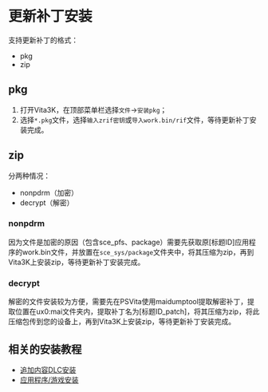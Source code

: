 # 更新补丁安装
支持更新补丁的格式：
- pkg
- zip

## pkg
1. 打开Vita3K，在顶部菜单栏选择`文件`->`安装pkg`；
2. 选择`*.pkg`文件，选择`输入zrif密钥`或`导入work.bin/rif`文件，等待更新补丁安装完成。

## zip
分两种情况：
- nonpdrm（加密）
- decrypt（解密）

### nonpdrm
因为文件是加密的原因（包含sce_pfs、package）需要先获取原[标题ID]应用程序的work.bin文件，并放置在`sce_sys/package`文件夹中，将其压缩为zip，再到Vita3K上安装zip，等待更新补丁安装完成。

### decrypt
解密的文件安装较为方便，需要先在PSVita使用maidumptool提取解密补丁，提取位置在ux0:mai文件夹内，提取补丁名为[标题ID_patch]，将其压缩为zip，将此压缩包传到您的设备上，再到Vita3K上安装zip，等待更新补丁安装完成。

## 相关的安装教程
- [追加内容DLC安装](http://croden1999.github.io/Vita3K-Quick-Guide/vita3k/addcont)
- [应用程序/游戏安装](http://croden1999.github.io/Vita3K-Quick-Guide/vita3k/app)
